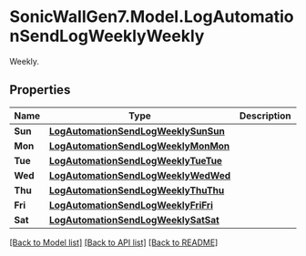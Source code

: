 # SonicWallGen7.Model.LogAutomationSendLogWeeklyWeekly
Weekly.

## Properties

Name | Type | Description | Notes
------------ | ------------- | ------------- | -------------
**Sun** | [**LogAutomationSendLogWeeklySunSun**](LogAutomationSendLogWeeklySunSun.md) |  | [optional] 
**Mon** | [**LogAutomationSendLogWeeklyMonMon**](LogAutomationSendLogWeeklyMonMon.md) |  | [optional] 
**Tue** | [**LogAutomationSendLogWeeklyTueTue**](LogAutomationSendLogWeeklyTueTue.md) |  | [optional] 
**Wed** | [**LogAutomationSendLogWeeklyWedWed**](LogAutomationSendLogWeeklyWedWed.md) |  | [optional] 
**Thu** | [**LogAutomationSendLogWeeklyThuThu**](LogAutomationSendLogWeeklyThuThu.md) |  | [optional] 
**Fri** | [**LogAutomationSendLogWeeklyFriFri**](LogAutomationSendLogWeeklyFriFri.md) |  | [optional] 
**Sat** | [**LogAutomationSendLogWeeklySatSat**](LogAutomationSendLogWeeklySatSat.md) |  | [optional] 

[[Back to Model list]](../README.md#documentation-for-models) [[Back to API list]](../README.md#documentation-for-api-endpoints) [[Back to README]](../README.md)

